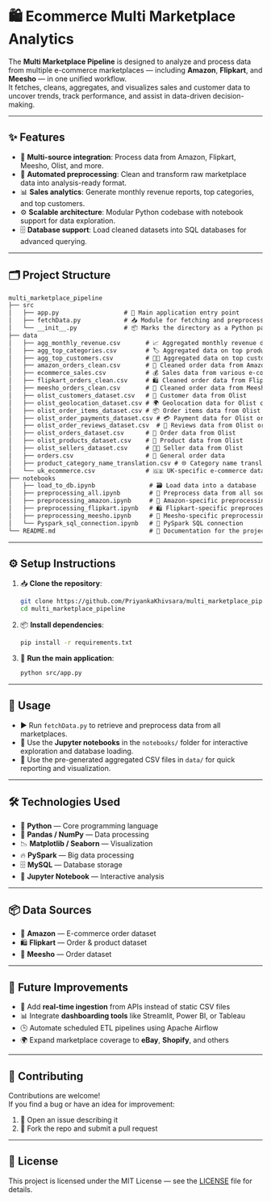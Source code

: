 # 🛍️ Ecommerce Multi Marketplace Analytics

The **Multi Marketplace Pipeline** is designed to analyze and process data from multiple e-commerce marketplaces — including **Amazon**, **Flipkart**, and **Meesho** — in one unified workflow.  
It fetches, cleans, aggregates, and visualizes sales and customer data to uncover trends, track performance, and assist in data-driven decision-making.

---

## ✨ Features

- 🔗 **Multi-source integration**: Process data from Amazon, Flipkart, Meesho, Olist, and more.
- 🧹 **Automated preprocessing**: Clean and transform raw marketplace data into analysis-ready format.
- 📊 **Sales analytics**: Generate monthly revenue reports, top categories, and top customers.
- ⚙️ **Scalable architecture**: Modular Python codebase with notebook support for data exploration.
- 🗄️ **Database support**: Load cleaned datasets into SQL databases for advanced querying.

---

## 🗂️ Project Structure

```markdown
multi_marketplace_pipeline
├── src
│   ├── app.py                  # 🚀 Main application entry point
│   ├── fetchData.py            # 📥 Module for fetching and preprocessing data
│   └── __init__.py             # 📦 Marks the directory as a Python package
├── data
│   ├── agg_monthly_revenue.csv       # 📈 Aggregated monthly revenue data
│   ├── agg_top_categories.csv        # 🏷️ Aggregated data on top product categories
│   ├── agg_top_customers.csv         # 🧑‍💼 Aggregated data on top customers
│   ├── amazon_orders_clean.csv       # 🛒 Cleaned order data from Amazon
│   ├── ecommerce_sales.csv           # 💰 Sales data from various e-commerce platforms
│   ├── flipkart_orders_clean.csv     # 🛍️ Cleaned order data from Flipkart
│   ├── meesho_orders_clean.csv       # 🧵 Cleaned order data from Meesho
│   ├── olist_customers_dataset.csv   # 👥 Customer data from Olist
│   ├── olist_geolocation_dataset.csv # 🌍 Geolocation data for Olist customers
│   ├── olist_order_items_dataset.csv # 📦 Order items data from Olist
│   ├── olist_order_payments_dataset.csv # 💳 Payment data for Olist orders
│   ├── olist_order_reviews_dataset.csv  # 📝 Reviews data from Olist orders
│   ├── olist_orders_dataset.csv      # 📃 Order data from Olist
│   ├── olist_products_dataset.csv    # 🧸 Product data from Olist
│   ├── olist_sellers_dataset.csv     # 🧑‍🔧 Seller data from Olist
│   ├── orders.csv                    # 📑 General order data
│   ├── product_category_name_translation.csv # 🌐 Category name translations
│   └── uk_ecommerce.csv              # 🇬🇧 UK-specific e-commerce data
├── notebooks
│   ├── load_to_db.ipynb               # 🗃️ Load data into a database
│   ├── preprocessing_all.ipynb        # 🔄 Preprocess data from all sources
│   ├── preprocessing_amazon.ipynb     # 🛒 Amazon-specific preprocessing
│   ├── preprocessing_flipkart.ipynb   # 🛍️ Flipkart-specific preprocessing
│   ├── preprocessing_meesho.ipynb     # 🧵 Meesho-specific preprocessing
│   └── Pyspark_sql_connection.ipynb   # 🔌 PySpark SQL connection
└── README.md                          # 📘 Documentation for the project
```

---

## ⚙️ Setup Instructions

1. 📥 **Clone the repository**:
   ```bash
   git clone https://github.com/PriyankaKhivsara/multi_marketplace_pipeline.git
   cd multi_marketplace_pipeline
   ```

2. 📦 **Install dependencies**:
   ```bash
   pip install -r requirements.txt
   ```

3. 🚀 **Run the main application**:
   ```bash
   python src/app.py
   ```

---

## 🧪 Usage

* ▶️ Run `fetchData.py` to retrieve and preprocess data from all marketplaces.
* 📓 Use the **Jupyter notebooks** in the `notebooks/` folder for interactive exploration and database loading.
* 📁 Use the pre-generated aggregated CSV files in `data/` for quick reporting and visualization.

---

## 🛠️ Technologies Used

* 🐍 **Python** — Core programming language  
* 🧮 **Pandas / NumPy** — Data processing  
* 📉 **Matplotlib / Seaborn** — Visualization  
* 🔥 **PySpark** — Big data processing  
* 🗄️ **MySQL** — Database storage  
* 📘 **Jupyter Notebook** — Interactive analysis  

---

## 📦 Data Sources

* 🛒 **Amazon** — E-commerce order dataset  
* 🛍️ **Flipkart** — Order & product dataset  
* 🧵 **Meesho** — Order dataset  

---

## 🚀 Future Improvements

* 🔄 Add **real-time ingestion** from APIs instead of static CSV files  
* 📊 Integrate **dashboarding tools** like Streamlit, Power BI, or Tableau  
* 🕒 Automate scheduled ETL pipelines using Apache Airflow  
* 🌍 Expand marketplace coverage to **eBay**, **Shopify**, and others  

---

## 🤝 Contributing

Contributions are welcome!  
If you find a bug or have an idea for improvement:

1. 🐞 Open an issue describing it  
2. 🍴 Fork the repo and submit a pull request  

---

## 📄 License

This project is licensed under the MIT License — see the [LICENSE](LICENSE) file for details.
